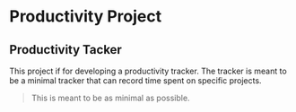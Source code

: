 # Productivity Project

## Productivity Tacker

This project if for developing a productivity tracker. The tracker is meant to
be a minimal tracker that can record time spent on specific projects.

>  This is meant to be as minimal as possible.

